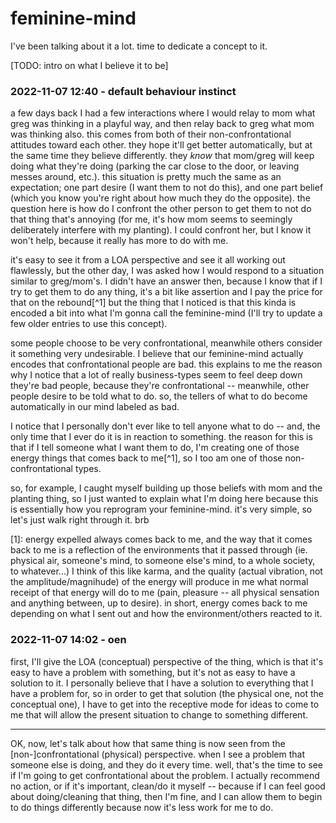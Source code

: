 # feminine-mind

I've been talking about it a lot. time to dedicate a concept to it.

[TODO: intro on what I believe it to be]

### 2022-11-07 12:40 - default behaviour instinct

a few days back I had a few interactions where I would relay to mom what greg was thinking in a playful way, and then relay back to greg what mom was thinking also. this comes from both of their non-confrontational attitudes toward each other. they hope it'll get better automatically, but at the same time they believe differently. they *know* that mom/greg will keep doing what they're doing (parking the car close to the door, or leaving messes around, etc.). this situation is pretty much the same as an expectation; one part desire (I want them to not do this), and one part belief (which you know you're right about how much they do the opposite). the question here is how do I confront the other person to get them to not do that thing that's annoying (for me, it's how mom seems to seemingly deliberately interfere with my planting). I could confront her, but I know it won't help, because it really has more to do with me.

it's easy to see it from a LOA perspective and see it all working out flawlessly, but the other day, I was asked how I would respond to a situation similar to greg/mom's. I didn't have an answer then, because I know that if I try to get them to do any thing, it's a bit like assertion and I pay the price for that on the rebound[^1] but the thing that I noticed is that this kinda is encoded a bit into what I'm gonna call the feminine-mind (I'll try to update a few older entries to use this concept).

some people choose to be very confrontational, meanwhile others consider it something very undesirable. I believe that our feminine-mind actually encodes that confrontational people are bad. this explains to me the reason why I notice that a lot of really business-types seem to feel deep down they're bad people, because they're confrontational -- meanwhile, other people desire to be told what to do. so, the tellers of what to do become automatically in our mind labeled as bad.

I notice that I personally don't ever like to tell anyone what to do -- and, the only time that I ever do it is in reaction to something. the reason for this is that if I tell someone what I want them to do, I'm creating one of those energy things that comes back to me[^1], so I too am one of those non-confrontational types.

so, for example, I caught myself building up those beliefs with mom and the planting thing, so I just wanted to explain what I'm doing here because this is essentially how you reprogram your feminine-mind. it's very simple, so let's just walk right through it. brb

[1]: energy expelled always comes back to me, and the way that it comes back to me is a reflection of the environments that it passed through (ie. physical air, someone's mind, to someone else's mind, to a whole society, to whatever...) I think of this like karma, and the quality (actual vibration, not the amplitude/magnihude) of the energy will produce in me what normal receipt of that energy will do to me (pain, pleasure -- all physical sensation and anything between, up to desire). in short, energy comes back to me depending on what I sent out and how the environment/others reacted to it.

### 2022-11-07 14:02 - oen

first, I'll give the LOA (conceptual) perspective of the thing, which is that it's easy to have a problem with something, but it's not as easy to have a solution to it. I personally believe that I have a solution to everything that I have a problem for, so in order to get that solution (the physical one, not the conceptual one), I have to get into the receptive mode for ideas to come to me that will allow the present situation to change to something different.

---

OK, now, let's talk about how that same thing is now seen from the [non-]confrontational (physical) perspective. when I see a problem that someone else is doing, and they do it every time. well, that's the time to see if I'm going to get confrontational about the problem. I actually recommend no action, or if it's important, clean/do it myself -- because if I can feel good about doing/cleaning that thing, then I'm fine, and I can allow them to begin to do things differently because now it's less work for me to do.

